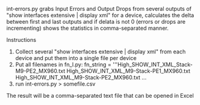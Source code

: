 int-errors.py grabs Input Errors and Output Drops from several outputs of "show interfaces extensive | display xml" for a device, calculates the delta between first and last outputs and if delata is not 0 (errors or drops are incrementing) shows the statistics in comma-separated manner.


Instructions
1) Collect several "show interfaces extensive | display xml" from each device and put them into a single file per device
2) Put all filenames in fn_l.py:
	fn_string = '''High_SHOW_INT_XML_Stack-M9-PE2_MX960.txt
	High_SHOW_INT_XML_M9-Stack-PE1_MX960.txt
	High_SHOW_INT_XML_M9-Stack-PE2_MX960.txt
	...
3) run int-errors.py > somefile.csv

The result will be a comma-separated text file that can be opened in Excel
